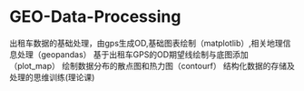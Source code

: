 # GEO-Data-Processing
出租车数据的基础处理，由gps生成OD,基础图表绘制（matplotlib）,相关地理信息处理（geopandas） 基于出租车GPS的OD期望线绘制与底图添加（plot_map） 绘制数据分布的散点图和热力图（contourf） 结构化数据的存储及处理的思维训练(理论课)

